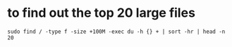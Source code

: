 # to find out the top 20 large files

```
sudo find / -type f -size +100M -exec du -h {} + | sort -hr | head -n 20
```
